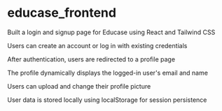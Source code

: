 # educase_frontend

Built a login and signup page for Educase using React and Tailwind CSS

Users can create an account or log in with existing credentials

After authentication, users are redirected to a profile page

The profile dynamically displays the logged-in user's email and name

Users can upload and change their profile picture

User data is stored locally using localStorage for session persistence
